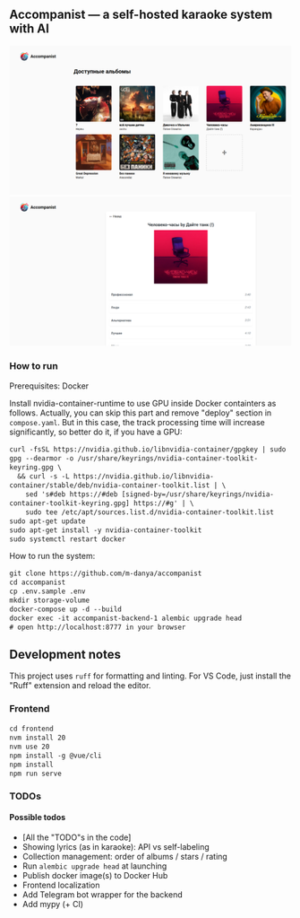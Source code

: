 ## Accompanist — a self-hosted karaoke system with AI

<div style="text-align: center">
    <img src="./imgs/screen_1.png">
</div>


<div style="text-align: center">
    <img src="./imgs/screen_2.png">
</div>




### How to run

Prerequisites: Docker

Install nvidia-container-runtime to use GPU inside Docker containters as follows. Actually, you can skip this part and remove "deploy" section in `compose.yaml`. But in this case, the track processing time will increase significantly, so better do it, if you have a GPU:

```
curl -fsSL https://nvidia.github.io/libnvidia-container/gpgkey | sudo gpg --dearmor -o /usr/share/keyrings/nvidia-container-toolkit-keyring.gpg \
  && curl -s -L https://nvidia.github.io/libnvidia-container/stable/deb/nvidia-container-toolkit.list | \
    sed 's#deb https://#deb [signed-by=/usr/share/keyrings/nvidia-container-toolkit-keyring.gpg] https://#g' | \
    sudo tee /etc/apt/sources.list.d/nvidia-container-toolkit.list
sudo apt-get update
sudo apt-get install -y nvidia-container-toolkit
sudo systemctl restart docker
```

How to run the system:

```
git clone https://github.com/m-danya/accompanist
cd accompanist
cp .env.sample .env
mkdir storage-volume
docker-compose up -d --build
docker exec -it accompanist-backend-1 alembic upgrade head
# open http://localhost:8777 in your browser
```

## Development notes

This project uses `ruff` for formatting and linting. For VS Code, just install
the "Ruff" extension and reload the editor.

### Frontend

```
cd frontend
nvm install 20
nvm use 20
npm install -g @vue/cli
npm install
npm run serve
```

### TODOs

#### Possible todos

- [All the "TODO"s in the code]
- Showing lyrics (as in karaoke): API vs self-labeling
- Collection management: order of albums / stars / rating
- Run `alembic upgrade head` at launching
- Publish docker image(s) to Docker Hub
- Frontend localization
- Add Telegram bot wrapper for the backend
- Add mypy (+ CI)
